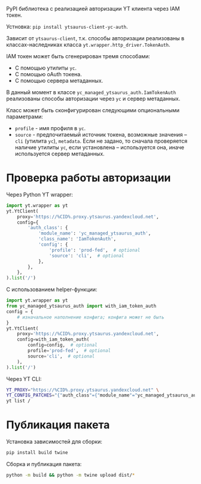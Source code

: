 PyPI библиотека с реализацией авторизации YT клиента через IAM токен.

Устновка: `pip install ytsaurus-client-yc-auth`.

Зависит от `ytsaurus-client`, т.к. способы авторизации реализованы в классах-наследниках класса `yt.wrapper.http_driver.TokenAuth`.

IAM токен может быть сгенерирован тремя способами:
- C помощью утилиты `yc`. 
- С помощью oAuth токена.
- С помощью сервера метаданных.

В данный момент в классе `yc_managed_ytsaurus_auth.IamTokenAuth` реализованы способы авторизации через `yc` и сервер метаданных.

Класс может быть сконфигурирован следующими опциональными параметрами:
- `profile` - имя профиля в `yc`.
- `source` - предпочитаемый источник токена, возможные значения – `cli` (утилита `yc`), `metadata`. Если не задано, то сначала проверяется наличие утилиты `yc`, если установлена – используется она, иначе используется сервер метаданных.

# Проверка работы авторизации

Через Python YT wrapper:

```py
import yt.wrapper as yt
yt.YtClient(
    proxy='https://%CID%.proxy.ytsaurus.yandexcloud.net', 
    config={
        'auth_class': {
            'module_name': 'yc_managed_ytsaurus_auth', 
            'class_name': 'IamTokenAuth', 
            'config': {
                'profile': 'prod-fed',  # optional
                'source': 'cli',  # optional
            },
        },
    },
).list('/')
```

С использованием helper-функции:
```py
import yt.wrapper as yt
from yc_managed_ytsaurus_auth import with_iam_token_auth
config = {
    # изначальное наполнение конфига; конфига может не быть
}
yt.YtClient(
    proxy='https://%CID%.proxy.ytsaurus.yandexcloud.net', 
    config=with_iam_token_auth(
        config=config,  # optional
        profile='prod-fed',  # optional
        source='cli',  # optional
    ),
).list('/')
```

Через YT CLI:
```bash
YT_PROXY="https://%CID%.proxy.ytsaurus.yandexcloud.net" \
YT_CONFIG_PATCHES="{"auth_class"={"module_name"="yc_managed_ytsaurus_auth"; "class_name"="IamTokenAuth"};}" \
yt list /
```

# Публикация пакета

Установка зависимостей для сборки:
```bash
pip install build twine
```

Сборка и публикация пакета:
```bash
python -m build && python -m twine upload dist/*
```